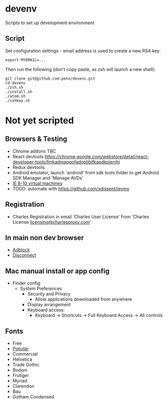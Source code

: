 # devenv

Scripts to set up development environment

## Script

Set configuration settings - email address is used to create a new RSA key.

```
export MYEMAIL=...
```

Then run the following (don't copy paste, as zsh will launch a new shell):

```
git clone git@github.com:penx/devenv.git
cd devenv
./zsh.sh
./install.sh
./atom.sh
./sshkey.sh
```

# Not yet scripted

## Browsers & Testing

 - Chrome addons TBC
  - React devtools https://chrome.google.com/webstore/detail/react-developer-tools/fmkadmapgofadopljbjfkapdkoienihi
  - Redux devtools
 - Android emulator, launch 'android' from sdk tools folder to get Android SDK Manager and 'Manage AVDs'
 - [IE 8-10 virtual machines](http://www.modern.ie/en-us/virtualization-tools)  
  - TODO: automate with https://github.com/xdissent/ievms

## Registration
 - Charles Registration in email 'Charles User License' from 'Charles License <licensing@charlesproxy.com>'


## In main non dev browser

 - [Adblock](https://adblockplus.org)
 - [Disconnect](https://disconnect.me)

## Mac manual install or app config

 - Finder config
   - System Preferences
     - Security and Privacy
       - Allow applications downloaded from anywhere
     - Display arrangement
     - Keyboard access:
       - Keyboard -> Shortcuts -> Full Keyboard Access -> All controls

## Fonts

 - Free
  - [Popular](http://www.fontsquirrel.com/fonts/list/popular)
 - Commercial
  - Helvetica
  - Trade Gothic
  - Bodoni
  - Frutiger
  - Myriad
  - Clarendon
  - Bau
  - Gotham Condensed
